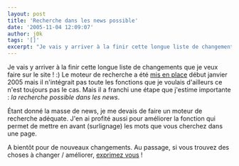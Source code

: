 ```yaml
---
layout: post
title: 'Recherche dans les news possible'
date: '2005-11-04 12:09:07'
author: j0k
tags: '[]'
excerpt: "Je vais y arriver à la finir cette longue liste de changements que je veux faire sur le site ! :)     \nLe moteur de recherche a été [mis en place](http://www.j0k3r.net/news-un-moteur-de-recherche-sur-j0k3r-n3t-124.html) début janvier 2005 mais il n'intégrait pas toute les fonctions que je voulais d'ailleurs ce n'est toujours pas le cas. Mais il a franchi      …"
---
```


Je vais y arriver à la finir cette longue liste de changements que je veux faire sur le site ! :)
Le moteur de recherche a été [mis en place](http://www.j0k3r.net/news-un-moteur-de-recherche-sur-j0k3r-n3t-124.html) début janvier 2005 mais il n'intégrait pas toute les fonctions que je voulais d'ailleurs ce n'est toujours pas le cas. Mais il a franchi une étape que j'estime importante : *la recherche possible dans les news*.

Étant donné la masse de news, je me devais de faire un moteur de recherche adéquate. J'en ai profité aussi pour améliorer la fonction qui permet de mettre en avant (surlignage) les mots que vous cherchez dans une page.

A bientôt pour de nouveaux changements.   Au passage, si vous trouvez des choses à changer / améliorer, [exprimez vous](http://www.j0k3r.net/forum/forum-remarque-sur-le-site-8.htm) !

